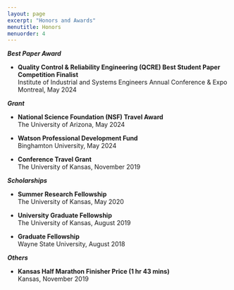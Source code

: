 ```yaml
---
layout: page
excerpt: "Honors and Awards"
menutitle: Honors
menuorder: 4
--- 
```


__*Best Paper Award*__
- **Quality Control & Reliability Engineering (QCRE) Best Student Paper Competition Finalist**\
Institute of Industrial and Systems Engineers Annual Conference & Expo Montreal, May 2024

__*Grant*__
- **National Science Foundation (NSF) Travel Award**\
The University of Arizona, May 2024

- **Watson Professional Development Fund**\
Binghamton University, May 2024

- **Conference Travel Grant**\
The University of Kansas, November 2019

__*Scholarships*__
- **Summer Research Fellowship**\
The University of Kansas, May 2020

- **University Graduate Fellowship**\
The University of Kansas, August 2019

- **Graduate Fellowship**\
Wayne State University, August 2018

__*Others*__
- **Kansas Half Marathon Finisher Price (1 hr 43 mins)**\
Kansas, November 2019 
